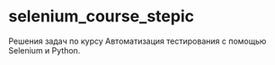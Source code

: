 # selenium_course_stepic
Решения задач по курсу Автоматизация тестирования с помощью Selenium и Python.

